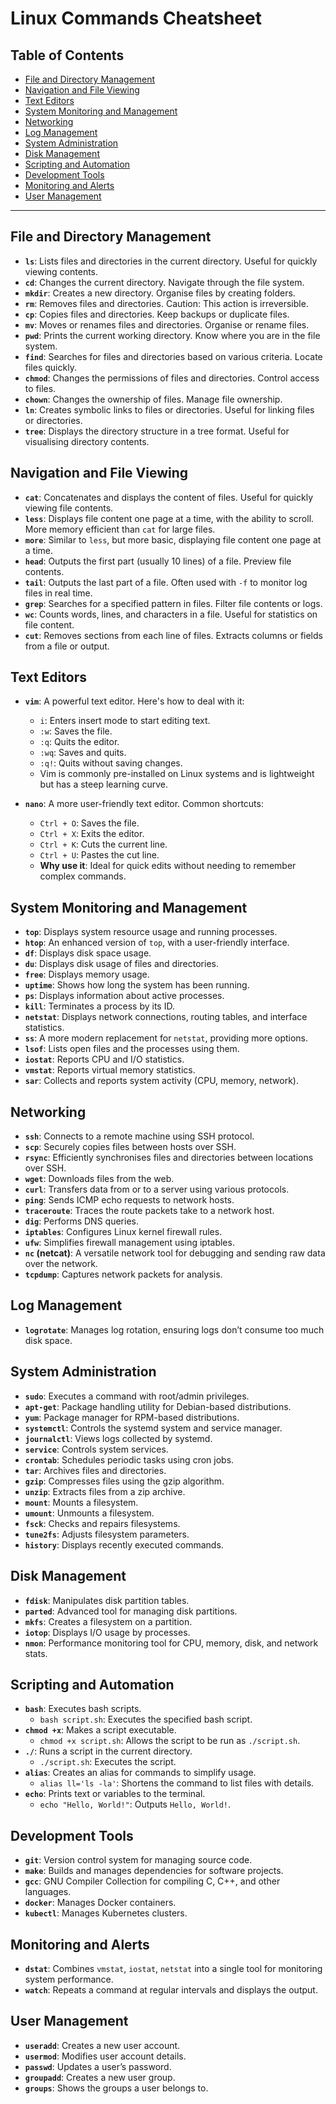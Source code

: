 # Linux Commands Cheatsheet

## Table of Contents
- [File and Directory Management](#file-and-directory-management)
- [Navigation and File Viewing](#navigation-and-file-viewing)
- [Text Editors](#text-editors)
- [System Monitoring and Management](#system-monitoring-and-management)
- [Networking](#networking)
- [Log Management](#log-management)
- [System Administration](#system-administration)
- [Disk Management](#disk-management)
- [Scripting and Automation](#scripting-and-automation)
- [Development Tools](#development-tools)
- [Monitoring and Alerts](#monitoring-and-alerts)
- [User Management](#user-management)

---

## File and Directory Management
- **`ls`**: Lists files and directories in the current directory. Useful for quickly viewing contents.
- **`cd`**: Changes the current directory. Navigate through the file system.
- **`mkdir`**: Creates a new directory. Organise files by creating folders.
- **`rm`**: Removes files and directories. Caution: This action is irreversible.
- **`cp`**: Copies files and directories. Keep backups or duplicate files.
- **`mv`**: Moves or renames files and directories. Organise or rename files.
- **`pwd`**: Prints the current working directory. Know where you are in the file system.
- **`find`**: Searches for files and directories based on various criteria. Locate files quickly.
- **`chmod`**: Changes the permissions of files and directories. Control access to files.
- **`chown`**: Changes the ownership of files. Manage file ownership.
- **`ln`**: Creates symbolic links to files or directories. Useful for linking files or directories.
- **`tree`**: Displays the directory structure in a tree format. Useful for visualising directory contents.

## Navigation and File Viewing
- **`cat`**: Concatenates and displays the content of files. Useful for quickly viewing file contents.
- **`less`**: Displays file content one page at a time, with the ability to scroll. More memory efficient than `cat` for large files.
- **`more`**: Similar to `less`, but more basic, displaying file content one page at a time.
- **`head`**: Outputs the first part (usually 10 lines) of a file. Preview file contents.
- **`tail`**: Outputs the last part of a file. Often used with `-f` to monitor log files in real time.
- **`grep`**: Searches for a specified pattern in files. Filter file contents or logs.
- **`wc`**: Counts words, lines, and characters in a file. Useful for statistics on file content.
- **`cut`**: Removes sections from each line of files. Extracts columns or fields from a file or output.

## Text Editors
- **`vim`**: A powerful text editor. Here's how to deal with it:
  - `i`: Enters insert mode to start editing text.
  - `:w`: Saves the file.
  - `:q`: Quits the editor.
  - `:wq`: Saves and quits.
  - `:q!`: Quits without saving changes.
  - Vim is commonly pre-installed on Linux systems and is lightweight but has a steep learning curve.
  
- **`nano`**: A more user-friendly text editor. Common shortcuts:
  - `Ctrl + O`: Saves the file.
  - `Ctrl + X`: Exits the editor.
  - `Ctrl + K`: Cuts the current line.
  - `Ctrl + U`: Pastes the cut line.
  - **Why use it**: Ideal for quick edits without needing to remember complex commands.

## System Monitoring and Management
- **`top`**: Displays system resource usage and running processes.
- **`htop`**: An enhanced version of `top`, with a user-friendly interface.
- **`df`**: Displays disk space usage.
- **`du`**: Displays disk usage of files and directories.
- **`free`**: Displays memory usage.
- **`uptime`**: Shows how long the system has been running.
- **`ps`**: Displays information about active processes.
- **`kill`**: Terminates a process by its ID.
- **`netstat`**: Displays network connections, routing tables, and interface statistics.
- **`ss`**: A more modern replacement for `netstat`, providing more options.
- **`lsof`**: Lists open files and the processes using them.
- **`iostat`**: Reports CPU and I/O statistics.
- **`vmstat`**: Reports virtual memory statistics.
- **`sar`**: Collects and reports system activity (CPU, memory, network).

## Networking
- **`ssh`**: Connects to a remote machine using SSH protocol.
- **`scp`**: Securely copies files between hosts over SSH.
- **`rsync`**: Efficiently synchronises files and directories between locations over SSH.
- **`wget`**: Downloads files from the web.
- **`curl`**: Transfers data from or to a server using various protocols.
- **`ping`**: Sends ICMP echo requests to network hosts.
- **`traceroute`**: Traces the route packets take to a network host.
- **`dig`**: Performs DNS queries.
- **`iptables`**: Configures Linux kernel firewall rules.
- **`ufw`**: Simplifies firewall management using iptables.
- **`nc` (netcat)**: A versatile network tool for debugging and sending raw data over the network.
- **`tcpdump`**: Captures network packets for analysis.

## Log Management
- **`logrotate`**: Manages log rotation, ensuring logs don’t consume too much disk space.

## System Administration
- **`sudo`**: Executes a command with root/admin privileges.
- **`apt-get`**: Package handling utility for Debian-based distributions.
- **`yum`**: Package manager for RPM-based distributions.
- **`systemctl`**: Controls the systemd system and service manager.
- **`journalctl`**: Views logs collected by systemd.
- **`service`**: Controls system services.
- **`crontab`**: Schedules periodic tasks using cron jobs.
- **`tar`**: Archives files and directories.
- **`gzip`**: Compresses files using the gzip algorithm.
- **`unzip`**: Extracts files from a zip archive.
- **`mount`**: Mounts a filesystem.
- **`umount`**: Unmounts a filesystem.
- **`fsck`**: Checks and repairs filesystems.
- **`tune2fs`**: Adjusts filesystem parameters.
- **`history`**: Displays recently executed commands.

## Disk Management
- **`fdisk`**: Manipulates disk partition tables.
- **`parted`**: Advanced tool for managing disk partitions.
- **`mkfs`**: Creates a filesystem on a partition.
- **`iotop`**: Displays I/O usage by processes.
- **`nmon`**: Performance monitoring tool for CPU, memory, disk, and network stats.

## Scripting and Automation
- **`bash`**: Executes bash scripts.
  - `bash script.sh`: Executes the specified bash script.
- **`chmod +x`**: Makes a script executable.
  - `chmod +x script.sh`: Allows the script to be run as `./script.sh`.
- **`./`**: Runs a script in the current directory.
  - `./script.sh`: Executes the script.
- **`alias`**: Creates an alias for commands to simplify usage.
  - `alias ll='ls -la'`: Shortens the command to list files with details.
- **`echo`**: Prints text or variables to the terminal.
  - `echo "Hello, World!"`: Outputs `Hello, World!`.

## Development Tools
- **`git`**: Version control system for managing source code.
- **`make`**: Builds and manages dependencies for software projects.
- **`gcc`**: GNU Compiler Collection for compiling C, C++, and other languages.
- **`docker`**: Manages Docker containers.
- **`kubectl`**: Manages Kubernetes clusters.

## Monitoring and Alerts
- **`dstat`**: Combines `vmstat`, `iostat`, `netstat` into a single tool for monitoring system performance.
- **`watch`**: Repeats a command at regular intervals and displays the output.

## User Management
- **`useradd`**: Creates a new user account.
- **`usermod`**: Modifies user account details.
- **`passwd`**: Updates a user’s password.
- **`groupadd`**: Creates a new user group.
- **`groups`**: Shows the groups a user belongs to.
